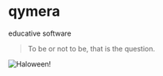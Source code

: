 # qymera
educative software 

> To be or not to be, that is the question.

![Haloween!](http://localhost:8888/qymera/public/images/calabaza.png "Halloween!")